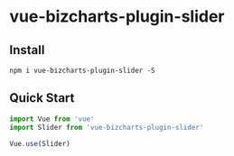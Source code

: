 # vue-bizcharts-plugin-slider

## Install
```
npm i vue-bizcharts-plugin-slider -S
```

## Quick Start
``` javascript
import Vue from 'vue'
import Slider from 'vue-bizcharts-plugin-slider'

Vue.use(Slider)
```
